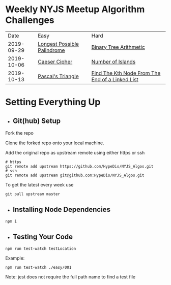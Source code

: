 # Weekly NYJS Meetup Algorithm Challenges

<div>
  <table>
    <tr>
      <td>Date</td>
      <td>Easy</td>
      <td>Hard</td>
    </tr>
      <td>2019-09-29</td>
      <td><a href="easy/001_Longest_Possible_Palindrome/001_Longest_Possible_Palindrome.js">Longest Possible Palindrome</a></td>
      <td><a href="hard/001_Binary_Tree_Arithmetic/001_Binary_Tree_Arithmetic.js">Binary Tree Arithmetic</a> </td>
    </tr>
    </tr>
      <td>2019-10-06</td>
      <td><a href="easy/002_Caeser_Cipher/002_Caeser_Cipher.js">Caeser Cipher</a></td>
      <td><a href="hard/002_Number_of_Islands/002_Number_of_Islands.js">Number of Islands</a> </td>
    </tr>
     </tr>
      <td>2019-10-13</td>
      <td><a href="easy/003_Pascals_Triangle/003_Pascals_Triangle.js">Pascal's Triangle</a></td>
      <td><a href="hard/003_Find_Kth_Node_From_End_Of_Linked_List/003_Find_Kth_Node_From_End_Of_Linked_List.js">Find The Kth Node From The End of a Linked List</a> </td>
    </tr>
  </table>
</div>

# Setting Everything Up

- ## Git(hub) Setup

Fork the repo

Clone the forked repo onto your local machine.

Add the original repo as upstream remote using either https or ssh

```
# https
git remote add upstream https://github.com/HypeDis/NYJS_Algos.git
# ssh
git remote add upstream git@github.com:HypeDis/NYJS_Algos.git
```

To get the latest every week use

```
git pull upstream master
```

- ## Installing Node Dependencies

```
npm i
```

- ## Testing Your Code

```
npm run test-watch testLocation
```

Example:

```
npm run test-watch ./easy/001
```

Note: jest does not require the full path name to find a test file

